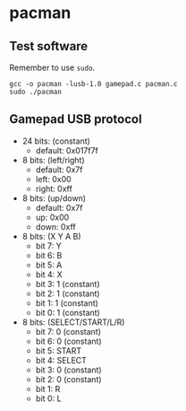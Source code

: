 # pacman

## Test software
Remember to use `sudo`.
```shell
gcc -o pacman -lusb-1.0 gamepad.c pacman.c
sudo ./pacman
```

## Gamepad USB protocol
- 24 bits: (constant)
  - default: 0x017f7f
- 8 bits: (left/right)
  - default: 0x7f
  - left: 0x00
  - right: 0xff
- 8 bits: (up/down)
  - default: 0x7f
  - up: 0x00
  - down: 0xff
- 8 bits: (X Y A B)
  - bit 7: Y
  - bit 6: B
  - bit 5: A
  - bit 4: X
  - bit 3: 1 (constant)
  - bit 2: 1 (constant)
  - bit 1: 1 (constant)
  - bit 0: 1 (constant)
- 8 bits: (SELECT/START/L/R)
  - bit 7: 0 (constant)
  - bit 6: 0 (constant)
  - bit 5: START
  - bit 4: SELECT
  - bit 3: 0 (constant)
  - bit 2: 0 (constant)
  - bit 1: R
  - bit 0: L
